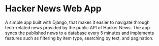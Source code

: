 # Hacker News Web App

A simple app built with Django, that makes it easier to navigate through tech-related news provided by the public API of Hacker News. 
The app syncs the published news to a database every 5 minutes and implements features such as filtering by item type, searching by text, and pagination.
